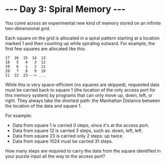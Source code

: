 # --- Day 3: Spiral Memory ---

You come across an experimental new kind of memory stored on an infinite two-dimensional grid.

Each square on the grid is allocated in a spiral pattern starting at a location marked 1 and then counting up while spiraling outward. For example, the first few squares are allocated like this:

```
17  16  15  14  13
18   5   4   3  12
19   6   1   2  11
20   7   8   9  10
21  22  23---> ...
```

While this is very space-efficient (no squares are skipped), requested data must be carried back to square 1 (the location of the only access port for this memory system) by programs that can only move up, down, left, or right. They always take the shortest path: the Manhattan Distance between the location of the data and square 1.

For example:

 - Data from square 1 is carried 0 steps, since it's at the access port.
 - Data from square 12 is carried 3 steps, such as: down, left, left.
 - Data from square 23 is carried only 2 steps: up twice.
 - Data from square 1024 must be carried 31 steps.

How many steps are required to carry the data from the square identified in your puzzle input all the way to the access port?
